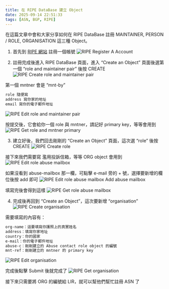 ```yaml
---
title: 在 RIPE DataBase 建立 Object
date: 2025-09-14 22:51:33
tags: [ASN, BGP, RIPE]
---
```

在這篇文章中會和大家分享如何在 RIPE DataBase 註冊 MAINTAINER, PERSON / ROLE, ORGANISATION 這三種 Object。

<!-- more -->

1. 首先到 [RIPE 網站](https://access.ripe.net/registration) 註冊一個帳號
![RIPE Register A Account](/images/create-object-in-ripe-database/RIPE-Reg-Account.png)

2. 註冊完成後進入 RIPE DataBase 頁面，進入 “Create an Object” 頁面後選第一個 “role and maintainer pair” 後按 CREATE
![RIPE Create role and maintainer pair](/images/create-object-in-ripe-database/RIPE-Create-role-and-maintainer-pair.png)

第一個 mntner 會是 “mnt-by”

```txt
role 隨便寫
address 寫你家的地址
email 寫你的電子郵件地址
```
![RIPE Edit role and maintainer pair](/images/create-object-in-ripe-database/RIPE-Edit-role-and-maintainer-pair.png)

按提交後，它會給你一個 role 與 mntner，請記好 primary key，等等會用到
![RIPE Get role and mntner primary](/images/create-object-in-ripe-database/RIPE-Get-role-and-mntner-primary.png)
 

3. 建立好後，我們回去剛剛的 “Create an Object” 頁面，這次選 “role” 後按 CREATE
![RIPE Create role](/images/create-object-in-ripe-database/RIPE-Create-role.png)

接下來我們需要寫 濫用投訴信箱，等等 ORG object 會用到
![RIPE Edit role abuse mailbox](/images/create-object-in-ripe-database/RIPE-Edit-role-abuse-mailbox.png)
 
如果沒看到 abuse-mailbox 那一欄，可點擊 e-mail 旁的 + 號，選擇要新增的欄位後按 add 即可
![RIPE Edit role abuse mailbox Add abuse mailbox](/images/create-object-in-ripe-database/RIPE-Edit-role-abuse-mailbox-Add-abuse-mailbox.png)
 
填寫完後會得到這樣
![RIPE Get role abuse mailbox](/images/create-object-in-ripe-database/RIPE-Get-role-abuse-mailbox.png)
 

4. 完成後再回到 “Create an Object”，這次要新增 “organisation”
![RIPE Create organisation](/images/create-object-in-ripe-database/RIPE-Create-organisation.png)

需要填寫的內容有：
```txt
org-name：這要填寫你護照上的真實姓名
address：填寫你家地址
country：你的國家
e-mail：你的電子郵件地址
abuse-c：剛剛建立的 Abuse contact role object 的編號
mnt-ref：剛剛建立的 mntner 的 primary key
```
![RIPE Edit organisation](/images/create-object-in-ripe-database/RIPE-Edit-organisation.png)

完成後點擊 Submit 後就完成了
![RIPE Get organisation](/images/create-object-in-ripe-database/RIPE-Get-organisation.png)


接下來只需要將 ORG 的編號給 LIR，就可以幫他們幫忙註冊 ASN 了